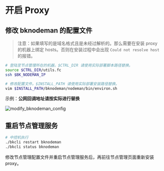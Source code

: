 # 开启 Proxy

## 修改 bknodeman 的配置文件

> 注意：如果填写的是域名格式且是未经过解析的。那么需要在安装 proxy 的机器上绑定 hosts。否则在安装过程中会出现 `Could not resolve host` 的报错。

```bash
# 登陆至节点管理所在的机器。$CTRL_DIR 请使用实际部署脚本路径替换。
source $CTRL_DIR/utils.fc
ssh $BK_NODEMAN_IP

# 修改配置文件。$INSTALL_PATH 请使用实际部署安装路径替换。
vim $INSTALL_PATH/bknodeman/nodeman/bin/environ.sh
```

示例：**公网回调地址请按实际进行替换**

![modify_bknodeman_config](../../assets/modify_nodeman_config.png)

## 重启节点管理服务

```bash
# 中控机执行
./bkcli restart bknodeman
./bkcli status bknodeman
```

修改节点管理配置文件并重启节点管理服务后，再前往节点管理页面重新安装 proxy。

